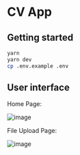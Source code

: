 # CV App

## Getting started

```sh
yarn
yarn dev
cp .env.example .env
```

## User interface
Home Page:

![image](https://user-images.githubusercontent.com/28400679/138609757-b166d489-5080-4335-b6eb-e2bf6210506a.png)

File Upload Page:

![image](https://user-images.githubusercontent.com/28400679/138609773-01b9de92-8aea-4ee3-b81a-5a62bc32f173.png)

